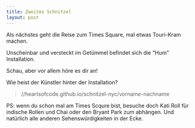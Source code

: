 ```yaml
---
title: Zweites Schnitzel
layout: post
---
```


Als nächstes geht die Reise zum Times Square, mal etwas Touri-Kram machen.

Unscheinbar und <span title="pedestrian island on Broadway between 45th and 46th Streets in Midtown Manhattan">versteckt im Getümmel</span> befindet sich die "Hum" Installation.

Schau, aber vor allem höre es dir an!

Wie heist der Künstler hinter der Installation?

> //heartsofcode.github.io/schnitzel-nyc/vorname-nachname

PS: wenn du schon mal am Times Scqure bist, besuche doch Kati Roll für indische Rollen und Chai oder den Bryant Park zum abhängen. Und natürlich alle anderen Sehenswürdigkeiten in der Ecke.
